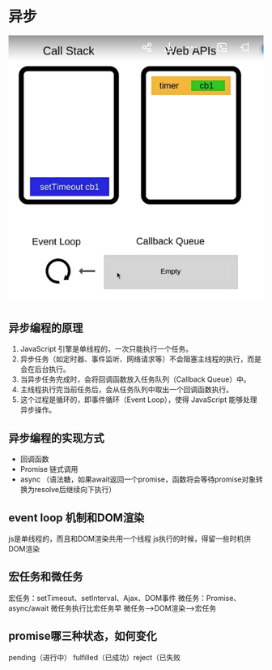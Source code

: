 # 异步
![](./images/eventloop.png)
## 异步编程的原理
1. JavaScript 引擎是单线程的，一次只能执行一个任务。
2. 异步任务（如定时器、事件监听、网络请求等）不会阻塞主线程的执行，而是会在后台执行。
3. 当异步任务完成时，会将回调函数放入任务队列（Callback Queue）中。
4. 主线程执行完当前任务后，会从任务队列中取出一个回调函数执行。
5. 这个过程是循环的，即事件循环（Event Loop），使得 JavaScript 能够处理异步操作。

## 异步编程的实现方式
- 回调函数
- Promise 链式调用
- async （语法糖，如果await返回一个promise，函数将会等待promise对象转换为resolve后继续向下执行）

## event loop 机制和DOM渲染
js是单线程的，而且和DOM渲染共用一个线程
js执行的时候，得留一些时机供DOM渲染

## 宏任务和微任务
宏任务：setTimeout、setInterval、Ajax、DOM事件
微任务：Promise、async/await
微任务执行比宏任务早  微任务-->DOM渲染-->宏任务

## promise哪三种状态，如何变化
pending（进行中） fulfilled（已成功）reject（已失败
